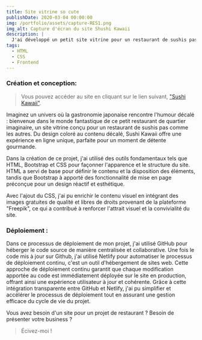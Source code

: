 ```yaml
---
title: Site vitrine so cute
publishDate: 2020-03-04 00:00:00
img: /portfolio/assets/capture-RES1.png
img_alt: Capture d'écran du site Shushi Kawaii
description: |
  J'ai développé un petit site vitrine pour un restaurant de sushis pas comme les autres !
tags:
  - HTML
  - CSS
  - Frontend
---
```


### Création et conception:

> Vous pouvez accéder au site en cliquant sur le lien suivant, <a href="https://sushikawaii.netlify.app">"Sushi Kawaii"</a>.

Imaginez un univers où la gastronomie japonaise rencontre l'humour décalé : bienvenue dans le monde fantastique de ce petit restaurant de quartier imaginaire, un site vitrine conçu pour un restaurant de sushis pas comme les autres. Du design coloré au contenu décalé, Sushi Kawaii offre une expérience en ligne unique, parfaite pour un moment de détente gourmande.

Dans la création de ce projet, j'ai utilisé des outils fondamentaux tels que HTML, Bootstrap et CSS pour façonner l'apparence et le structure du site. HTML a servi de base pour définir le contenu et la disposition des éléments, tandis que Bootstrap à apporté des fonctionnalité de mise en page préconçue pour un design réactif et esthétique.

Avec l'ajout du CSS, j'ai pu enrichir le contenu visuel en intégrant des images gratuites de qualité et libres de droits provenant de la plateforme "Freepik", ce qui a contribué à renforcer l'attrait visuel et la convivialité du site.

### Déploiement :

Dans ce processus de déploiement de mon projet, j'ai utilisé GitHub pour héberger le code source de manière centralisée et collaborative. Une fois le code mis à jour sur Github, j'ai utilisé Netlify pour automatiser le processus de déploiement continu, c'est un outil d'hébergement de sites web. Cette approche de déploiement continu garantit que chaque modification apportée au code est immédiatement déployée sur le site en production, offrant ainsi une expérience utilisateur à jour et cohérente. Grâce à cette intégration transparente entre GitHub et Netlify, j'ai pu simplifier et accélérer le processus de déploiement tout en assurant une gestion efficace du cycle de vie du projet.

Vous avez besoin d'un site pour un projet de restaurant ? Besoin de présenter votre business ?

> Écivez-moi !
